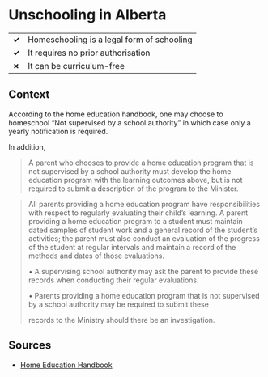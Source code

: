 # Unschooling in Alberta
| | |
|-|-|
| __✓__ | Homeschooling is a legal form of schooling |
| __✓__ | It requires no prior authorisation |
| __✗__ | It can be curriculum-free |

## Context

According to the home education handbook,
one may choose to homeschool “Not supervised by a school authority” in which case only a yearly notification is required.

In addition,

> A parent who chooses to provide a home education program that is not supervised by a school authority must develop the home education program with the learning outcomes above, but is not required to submit a description of the program to the Minister.

> All parents providing a home education program have responsibilities with respect to regularly evaluating their child’s learning. A parent providing a home education program to a student must maintain dated samples of student work and a general record of the student’s activities; the parent must also conduct an evaluation of the progress of the student at regular intervals and maintain a record of the methods and dates of those evaluations.
> 
> • A supervising school authority may ask the parent to provide these records when conducting their regular evaluations.
> 
> • Parents providing a home education program that is not supervised by a school authority may be required to submit these
> 
> records to the Ministry should there be an investigation.
## Sources

* [Home Education Handbook](https://open.alberta.ca/dataset/0fdb8ef7-030f-4ffd-aa6d-2c0a001af674/resource/2e9fdd10-cd00-4285-8a95-2cd9963572bb/download/educ-home-education-handbook-2023.pdf)
